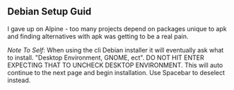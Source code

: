## Debian Setup Guid
I gave up on Alpine - too many projects depend on packages unique to apk and finding alternatives with apk was getting to be a real pain.

*Note To Self*: When using the cli Debian installer it will eventually ask what to install. "Desktop Environment, GNOME, ect". DO NOT HIT ENTER EXPECTING THAT TO UNCHECK DESKTOP ENVIRONMENT. This will auto continue to the next page and begin installation. Use Spacebar to deselect instead.